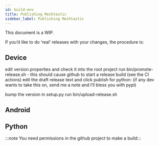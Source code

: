 ```yaml
---
id: build-env
title: Publishing Meshtastic
sidebar_label: Publishing Meshtastic
---
```


This document is a WIP.

If you’d like to do ‘real’ releases with your changes, the procedure is:

## Device

edit version.properties and check it into the root project
run bin/promote-release.sh - this should cause github to start a release build (see the CI actions)
edit the draft release text and click publish
for python: (if any dev wants to take this on, send me a note and I’ll bless you with pypi)

bump the version in setup.py
run bin/upload-release.sh

## Android

## Python

:::note
You need permissions in the github project to make a build:::